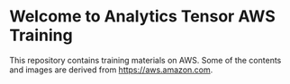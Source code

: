 # Welcome to Analytics Tensor AWS Training  
This repository contains training materials on AWS. Some of the contents and images are derived from https://aws.amazon.com.
